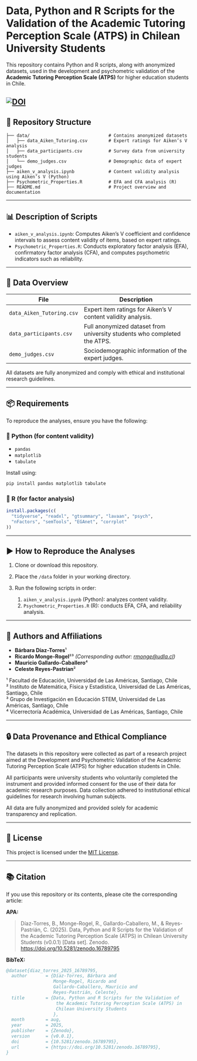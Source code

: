 # Data, Python and R Scripts for the Validation of the Academic Tutoring Perception Scale (ATPS) in Chilean University Students

This repository contains Python and R scripts, along with anonymized datasets, used in the development and psychometric validation of the **Academic Tutoring Perception Scale (ATPS)** for higher education students in Chile.

[![DOI](https://zenodo.org/badge/DOI/10.5281/zenodo.16789795.svg)](https://doi.org/10.5281/zenodo.16789795)
---

## 📁 Repository Structure

```
├── data/                              # Contains anonymized datasets
│   ├── data_Aiken_Tutoring.csv        # Expert ratings for Aiken’s V analysis
│   ├── data_participants.csv          # Survey data from university students
│   └── demo_judges.csv                # Demographic data of expert judges
├── aiken_v_analysis.ipynb             # Content validity analysis using Aiken’s V (Python)
├── Psychometric_Properties.R          # EFA and CFA analysis (R)
├── README.md                          # Project overview and documentation
```

---

## 📊 Description of Scripts

- `aiken_v_analysis.ipynb`: Computes Aiken’s V coefficient and confidence intervals to assess content validity of items, based on expert ratings.
- `Psychometric_Properties.R`: Conducts exploratory factor analysis (EFA), confirmatory factor analysis (CFA), and computes psychometric indicators such as reliability.

---

## 📂 Data Overview

| File                      | Description                                                                 |
|---------------------------|-----------------------------------------------------------------------------|
| `data_Aiken_Tutoring.csv` | Expert item ratings for Aiken’s V content validity analysis.               |
| `data_participants.csv`   | Full anonymized dataset from university students who completed the ATPS.   |
| `demo_judges.csv`         | Sociodemographic information of the expert judges.                         |

All datasets are fully anonymized and comply with ethical and institutional research guidelines.

---

## 📦 Requirements

To reproduce the analyses, ensure you have the following:

### 🐍 Python (for content validity)
- `pandas`
- `matplotlib`
- `tabulate`

Install using:

```bash
pip install pandas matplotlib tabulate
```

### 🧠 R (for factor analysis)
```r
install.packages(c(
  "tidyverse", "readxl", "gtsummary", "lavaan", "psych",
  "nFactors", "semTools", "EGAnet", "corrplot"
))
```

---

## ▶️ How to Reproduce the Analyses

1. Clone or download this repository.
2. Place the `/data` folder in your working directory.
3. Run the following scripts in order:

   1. `aiken_v_analysis.ipynb` (Python): analyzes content validity.
   2. `Psychometric_Properties.R` (R): conducts EFA, CFA, and reliability analysis.

---

## 👥 Authors and Affiliations

- **Bárbara Díaz-Torres**¹  
- **Ricardo Monge-Rogel**²³ *(Corresponding author: rmonge@udla.cl)*  
- **Mauricio Gallardo-Caballero**⁴  
- **Celeste Reyes-Pastrian**²  

¹ Facultad de Educación, Universidad de Las Américas, Santiago, Chile  
² Instituto de Matemática, Física y Estadística, Universidad de Las Américas, Santiago, Chile  
³ Grupo de Investigación en Educación STEM, Universidad de Las Américas, Santiago, Chile  
⁴ Vicerrectoría Académica, Universidad de Las Américas, Santiago, Chile

---

## 🔒 Data Provenance and Ethical Compliance

The datasets in this repository were collected as part of a research project aimed at the Development and Psychometric Validation of the Academic Tutoring Perception Scale (ATPS) for higher education students in Chile.

All participants were university students who voluntarily completed the instrument and provided informed consent for the use of their data for academic research purposes. Data collection adhered to institutional ethical guidelines for research involving human subjects.

All data are fully anonymized and provided solely for academic transparency and replication.

---

## 📄 License

This project is licensed under the [MIT License](LICENSE).

---

## 📚 Citation

If you use this repository or its contents, please cite the corresponding article:

**APA:**

> Díaz-Torres, B., Monge-Rogel, R., Gallardo-Caballero, M., & Reyes-Pastrián, C. (2025). Data, Python and R Scripts for the Validation of the Academic Tutoring Perception Scale (ATPS) in Chilean University Students (v0.0.1) [Data set]. Zenodo. https://doi.org/10.5281/zenodo.16789795

**BibTeX:**

```bibtex
@dataset{diaz_torres_2025_16789795,
  author       = {Díaz-Torres, Bárbara and
                  Monge-Rogel, Ricardo and
                  Gallardo-Caballero, Mauricio and
                  Reyes-Pastrián, Celeste},
  title        = {Data, Python and R Scripts for the Validation of
                   the Academic Tutoring Perception Scale (ATPS) in
                   Chilean University Students
                  },
  month        = aug,
  year         = 2025,
  publisher    = {Zenodo},
  version      = {v0.0.1},
  doi          = {10.5281/zenodo.16789795},
  url          = {https://doi.org/10.5281/zenodo.16789795},
}
```
